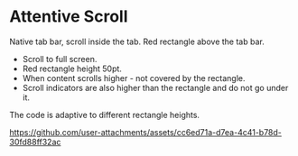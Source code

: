 # Attentive Scroll

Native tab bar, scroll inside the tab. Red rectangle above the tab bar.
- Scroll to full screen.
- Red rectangle height 50pt.
- When content scrolls higher - not covered by the rectangle.
- Scroll indicators are also higher than the rectangle and do not go under it.

The code is adaptive to different rectangle heights.

https://github.com/user-attachments/assets/cc6ed71a-d7ea-4c41-b78d-30fd88ff32ac
